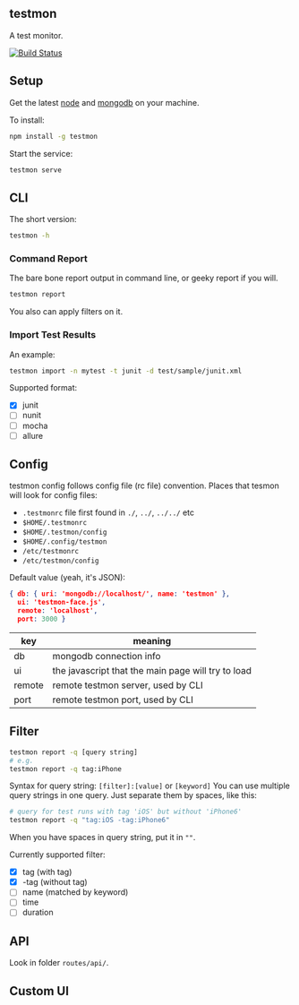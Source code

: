 ## testmon

A test monitor.

[![Build Status](https://travis-ci.org/xiaoxinghu/testmon.svg?branch=master)](https://travis-ci.org/xiaoxinghu/testmon)

## Setup
Get the latest [node](https://nodejs.org/) and [mongodb](http://www.mongodb.org) on your machine.

To install:

```bash
npm install -g testmon
```

Start the service:

```bash
testmon serve
```

## CLI

The short version:

```bash
testmon -h
```

### Command Report

The bare bone report output in command line, or geeky report if you will.

```bash
testmon report
```

You also can apply filters on it.

### Import Test Results

An example:

```bash
testmon import -n mytest -t junit -d test/sample/junit.xml
```

Supported format:

- [x] junit
- [ ] nunit
- [ ] mocha
- [ ] allure

## Config

testmon config follows config file (rc file) convention. Places that tesmon will look for config files:

- `.testmonrc` file first found in `./`, `../`, `../../` etc
- `$HOME/.testmonrc`
- `$HOME/.testmon/config`
- `$HOME/.config/testmon`
- `/etc/testmonrc`
- `/etc/testmon/config`

Default value (yeah, it's JSON):

```JSON
{ db: { uri: 'mongodb://localhost/', name: 'testmon' },
  ui: 'testmon-face.js',
  remote: 'localhost',
  port: 3000 }
```

| key | meaning |
| --- | --- |
| db | mongodb connection info |
| ui | the javascript that the main page will try to load |
| remote | remote testmon server, used by CLI |
| port | remote testmon port, used by CLI |

## Filter

```bash
testmon report -q [query string]
# e.g.
testmon report -q tag:iPhone
```

Syntax for query string: `[filter]:[value]` or `[keyword]`
You can use multiple query strings in one query. Just separate them by spaces, like this:

```bash
# query for test runs with tag 'iOS' but without 'iPhone6'
testmon report -q "tag:iOS -tag:iPhone6"
```

When you have spaces in query string, put it in `""`.

Currently supported filter:

- [x] tag (with tag)
- [x] -tag (without tag)
- [ ] name (matched by keyword)
- [ ] time
- [ ] duration

## API

Look in folder `routes/api/`.

## Custom UI
